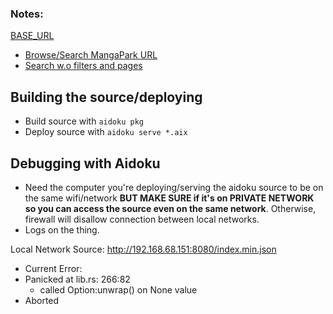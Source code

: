 ### Notes:
[BASE_URL](mangapark.com)
- [Browse/Search MangaPark URL](mangapark.com/search)
- [Search w.o filters and pages](mangapark.com/search?page=1)

## Building the source/deploying
- Build source with ``` aidoku pkg ```
- Deploy source with ``` aidoku serve *.aix ``` 

## Debugging with Aidoku 
- Need the computer you're deploying/serving the aidoku source to be on the same wifi/network __BUT MAKE SURE if it's on PRIVATE NETWORK so you can access the source even on the same network__. Otherwise, firewall will disallow connection between local networks. 
- Logs on the thing.

Local Network Source: http://192.168.68.151:8080/index.min.json

- Current Error:
- Panicked at lib.rs: 266:82 
    * called Option:unwrap() on None value
- Aborted